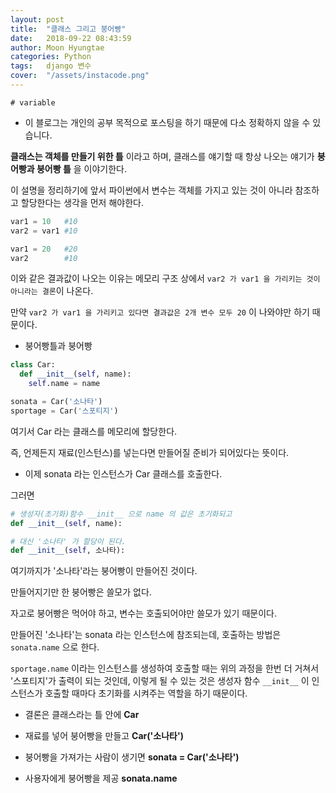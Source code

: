 ```yaml
---
layout: post
title:  "클래스 그리고 붕어빵"
date:   2018-09-22 08:43:59
author: Moon Hyungtae
categories: Python
tags:	django 변수
cover:  "/assets/instacode.png"
---
```

`# variable`

- 이 블로그는 개인의 공부 목적으로 포스팅을 하기 때문에 다소 정확하지 않을 수 있습니다.

**클래스는 객체를 만들기 위한 틀** 이라고 하며,
클래스를 얘기할 때 항상 나오는 얘기가 **붕어빵과 붕어빵 틀** 을 이야기한다.

이 설명을 정리하기에 앞서 파이썬에서 변수는 객체를 가지고 있는 것이 아니라 참조하고 할당한다는 생각을 먼저 해야한다.

```python
var1 = 10   #10
var2 = var1 #10

var1 = 20   #20
var2        #10
```
이와 같은 결과값이 나오는 이유는 메모리 구조 상에서 `var2 가 var1 을 가리키는 것이 아니라는 결론`이 나온다.

만약 `var2 가 var1 을 가리키고 있다면 결과값은 2개 변수 모두 20` 이 나와야만 하기 때문이다.

* 붕어빵틀과 붕어빵

```python
class Car:
  def __init__(self, name):
    self.name = name

sonata = Car('소나타')
sportage = Car('스포티지')
```

여기서 Car 라는 클래스를 메모리에 할당한다.

즉, 언제든지 재료(인스턴스)를 넣는다면 만들어질 준비가 되어있다는 뜻이다.

* 이제 sonata 라는 인스턴스가 Car 클래스를 호출한다.

그러면
```python
# 생성자(초기화)함수 __init__ 으로 name 의 값은 초기화되고
def __init__(self, name):

# 대신 '소나타' 가 할당이 된다.
def __init__(self, 소나타):
```
여기까지가 '소나타'라는 붕어빵이 만들어진 것이다.

만들어지기만 한 붕어빵은 쓸모가 없다.

자고로 붕어빵은 먹어야 하고, 변수는 호출되어야만 쓸모가 있기 때문이다.

만들어진 '소나타'는 sonata 라는 인스턴스에 참조되는데, 호출하는 방법은 `sonata.name` 으로 한다.

`sportage.name` 이라는 인스턴스를 생성하여 호출할 때는 위의 과정을 한번 더 거쳐서 '스포티지'가 출력이 되는 것인데, 이렇게 될 수 있는 것은 생성자 함수 `__init__` 이 인스턴스가 호출할 때마다 초기화를 시켜주는 역할을 하기 때문이다.

* 결론은 클래스라는 틀 안에 **Car**

* 재료를 넣어 붕어빵을 만들고 **Car('소나타')**

* 붕어빵을 가져가는 사람이 생기면 **sonata = Car('소나타')**

* 사용자에게 붕어빵을 제공 **sonata.name**
